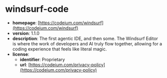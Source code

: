 # windsurf-code

- **homepage**: [https://codeium.com/windsurf](https://codeium.com/windsurf)
- **version**: 1.1.0
- **description**: The first agentic IDE, and then some. The Windsurf Editor is where the work of developers and AI truly flow together, allowing for a coding experience that feels like literal magic.
- **license**:
  - **identifier**: Proprietary
  - **url**: [https://codeium.com/privacy-policy](https://codeium.com/privacy-policy)

